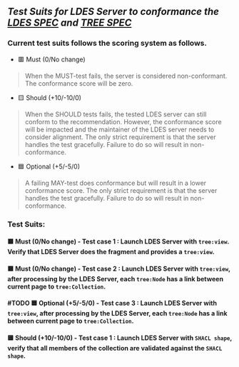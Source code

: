   
##  *Test Suits for LDES Server to conformance the [LDES SPEC](https://semiceu.github.io/LinkedDataEventStreams/#biblio-rfc2119) and [TREE SPEC](https://treecg.github.io/specification/)* 

### Current test suits follows the scoring system as follows.
 - 🟥 Must   (0/No change)
> When the MUST-test fails, the server is considered non-conformant. The conformance score will be zero.  
 - 🟨 Should (+10/-10/0)
> When the SHOULD tests fails, the tested LDES server can still conform to the recommendation. However, the conformance score will be impacted and the maintainer of the LDES server needs to consider alignment. The only strict requirement is that the server handles the test gracefully. Failure to do so will result in non-conformance.  
 - 🟦 Optional (+5/-5/0)
> A failing MAY-test does conformance but will result in a lower conformance score. The only strict requirement is that the server handles the test gracefully. Failure to do so will result in non-conformance.

### Test Suits:
####  🟥 Must   (0/No change) - Test case 1  : Launch LDES Server with `tree:view`. Verify that LDES Server does the fragment and provides a `tree:view`.
####  🟥 Must   (0/No change) - Test case 2 : Launch LDES Server with `tree:view`, after processing by the LDES Server, each `tree:Node` has a link between current page to `tree:Collection`.
####  #TODO 🟦 Optional (+5/-5/0) - Test case 3 : Launch LDES Server with `tree:view`, after processing by the LDES Server, each `tree:Node` has a link between current page to `tree:Collection`.
####  🟨 Should (+10/-10/0) - Test case 1  : Launch LDES Server with `SHACL shape`, verify that all members of the collection are validated against the `SHACL shape`.
